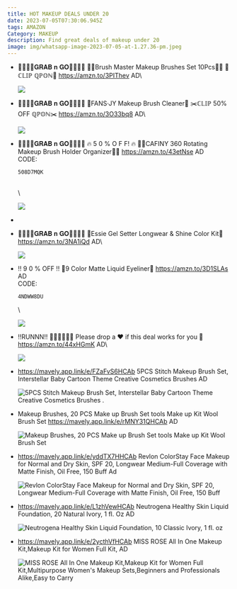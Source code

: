 ```yaml
---
title: HOT MAKEUP DEALS UNDER 20
date: 2023-07-05T07:30:06.945Z
tags: AMAZON
Category: MAKEUP
description: Find great deals of makeup under 20
image: img/whatsapp-image-2023-07-05-at-1.27.36-pm.jpeg
---
```

* 🏃‍♀️🏃‍♀️𝐆𝐑𝐀𝐁 𝐧 𝐆𝐎🏃‍♀️🏃‍♀️
  🌸🌺Brush Master Makeup Brushes Set 10Pcs🌸🌺
  💸ℂ𝕃𝕀ℙ ℚℙ𝕆ℕ💸
  https://amzn.to/3PIThev
  AD\

  ![](https://m.media-amazon.com/images/I/61ndiM-OmKL._SL1500_.jpg)
* 🏃‍♀️🏃‍♀️𝐆𝐑𝐀𝐁 𝐧 𝐆𝐎🏃‍♀️🏃‍♀️
  🌹FANS·JY Makeup Brush Cleaner🌹
  ✂️ℂ𝕃𝕀ℙ  50% OFF ℚℙ𝕆ℕ✂️
  https://amzn.to/3O33bq8
  AD\

  ![](https://m.media-amazon.com/images/I/61bWMe5L+TL._SL1500_.jpg)
* 🏃‍♀️🏃‍♀️𝐆𝐑𝐀𝐁 𝐧 𝐆𝐎🏃‍♀️🏃‍♀️
  🔥 5 0 % O F F! 🔥
  🌸🌺CAFINY 360 Rotating Makeup Brush Holder Organizer🌸🌺
  https://amzn.to/43etNse
  AD\
  C﻿ODE:<pre><code class="language-js" data-prismjs-copy="Click to Copy">508D7MQK </code></pre>\
  \

  ![](https://m.media-amazon.com/images/I/51dicyUKdsL._AC_SL1024_.jpg)
*
* 🏃‍♀️🏃‍♀️𝐆𝐑𝐀𝐁 𝐧 𝐆𝐎🏃‍♀️🏃‍♀️
  💅Essie Gel Setter Longwear & Shine Color Kit💅
  https://amzn.to/3NA1iQd
  AD\

  ![](https://m.media-amazon.com/images/I/61PH-PHTa7L._SL1500_.jpg)
* ‼ 9 0 % OFF ‼
  🌹9 Color Matte Liquid Eyeliner🌹
  https://amzn.to/3D1SLAs
  AD\
  C﻿ODE:<pre><code class="language-js" data-prismjs-copy="Click to Copy">4NDWW8DU</code></pre>\

  ![](https://m.media-amazon.com/images/I/71VdfjdyB6L._SL1500_.jpg)
* ‼RUNNN‼ 🏃‍♀️🏃‍♀️🔥🔥
  Please drop a ❤️ if this deal works for you 🥰
  https://amzn.to/44xHGmK
  AD\

  ![](https://m.media-amazon.com/images/I/81jLj9+6pWL._SL1500_.jpg)
* https://mavely.app.link/e/FZaFvS6HCAb
  5PCS Stitch Makeup Brush Set, Interstellar Baby Cartoon Theme Creative Cosmetics Brushes
  AD<!--StartFragment-->

  ![5PCS Stitch Makeup Brush Set, Interstellar Baby Cartoon Theme Creative Cosmetics Brushes .](https://i5.walmartimages.com/asr/a3c1b115-cba5-4006-a511-749600081ac5.eefd19b683f7e168b32e03cb247109dd.jpeg?odnHeight=612&odnWidth=612&odnBg=FFFFFF)

  <!--EndFragment-->
* Makeup Brushes, 20 PCS Make up Brush Set tools Make up Kit Wool Brush Set
  https://mavely.app.link/e/rMNY31QHCAb
  AD<!--StartFragment-->

  ![Makeup Brushes, 20 PCS Make up Brush Set tools Make up Kit Wool Brush Set](https://i5.walmartimages.com/asr/6500f75a-16e9-4a83-bfcd-c8442097f68c.983a138b12fdabe1440a8ffa38a2a144.jpeg?odnHeight=612&odnWidth=612&odnBg=FFFFFF)

  <!--EndFragment-->
* https://mavely.app.link/e/yddTX7HHCAb
  Revlon ColorStay Face Makeup for Normal and Dry Skin, SPF 20, Longwear Medium-Full Coverage with Matte Finish, Oil Free, 150 Buff
  Ad<!--StartFragment-->

  ![Revlon ColorStay Face Makeup for Normal and Dry Skin, SPF 20, Longwear Medium-Full Coverage with Matte Finish, Oil Free, 150 Buff](https://i5.walmartimages.com/asr/363d42be-1917-4287-badd-609a57d99579.45408b79fc58ebea427f6196e5fbdf93.jpeg?odnHeight=612&odnWidth=612&odnBg=FFFFFF)

  <!--EndFragment-->
* https://mavely.app.link/e/L1zhVewHCAb
  Neutrogena Healthy Skin Liquid Foundation, 20 Natural Ivory, 1 fl. Oz
  AD<!--StartFragment-->

  ![Neutrogena Healthy Skin Liquid Foundation, 10 Classic Ivory, 1 fl. oz](https://i5.walmartimages.com/asr/c10bfa68-4b34-48a0-81c2-7435e6fa89dc.05fc9af4151308fd132eabb1ce96d27d.jpeg?odnHeight=612&odnWidth=612&odnBg=FFFFFF)

  <!--EndFragment-->
* https://mavely.app.link/e/2ycthVfHCAb
  MISS ROSE All In One Makeup Kit,Makeup Kit for Women Full Kit,
  AD<!--StartFragment-->

  ![MISS ROSE All In One Makeup Kit,Makeup Kit for Women Full Kit,Multipurpose Women's Makeup Sets,Beginners and Professionals Alike,Easy to Carry](https://i5.walmartimages.com/asr/2794f783-b09c-4be3-864a-1a55f63f2cd7.9a4f5e737a923074356262e5938fa36c.jpeg?odnHeight=612&odnWidth=612&odnBg=FFFFFF)

  <!--EndFragment-->